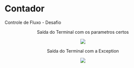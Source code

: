 # Contador
Controle de Fluxo - Desafio

<div align = "center">
  <p>
    Saída do Terminal com os parametros certos
  </p>
  <img src = "https://github.com/Lucaswsb/Contador/assets/123111676/96f0a223-ad5d-4b59-b631-b833ceb03f14">
  <p>
    Saída do Terminal com a Exception
  </p>
  <img src = "https://github.com/Lucaswsb/Contador/assets/123111676/438a5b52-4d1d-4bdd-93bd-651c18d50686">
</div>
